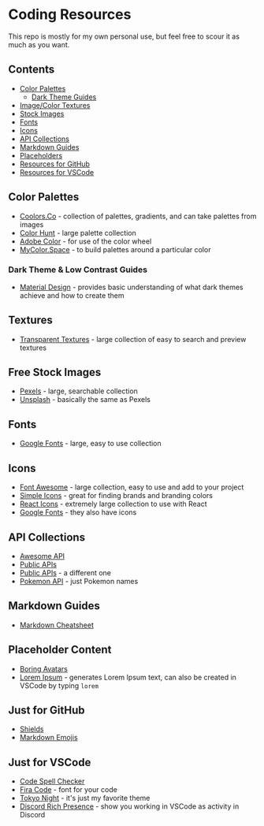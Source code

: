 # Coding Resources

This repo is mostly for my own personal use, but feel free to scour it as much as you want. 

## Contents

* [Color Palettes](https://github.com/savwiley/resources/edit/main/README.md#color-palettes)
  * [Dark Theme Guides](https://github.com/savwiley/resources/edit/main/README.md#dark-theme--low-contrast-guides)
* [Image/Color Textures](https://github.com/savwiley/resources/edit/main/README.md#textures)
* [Stock Images](https://github.com/savwiley/resources/edit/main/README.md#free-stock-images)
* [Fonts](https://github.com/savwiley/resources/edit/main/README.md#fonts)
* [Icons](https://github.com/savwiley/resources/edit/main/README.md#icons)
* [API Collections](https://github.com/savwiley/resources/edit/main/README.md#api-collections)
* [Markdown Guides](https://github.com/savwiley/resources/edit/main/README.md#markdown-guides)
* [Placeholders](https://github.com/savwiley/resources/edit/main/README.md#placeholder-content)
* [Resources for GitHub](https://github.com/savwiley/resources/edit/main/README.md#just-for-github)
* [Resources for VSCode](https://github.com/savwiley/resources/edit/main/README.md#just-for-vscode)

## Color Palettes

* [Coolors.Co](https://coolors.co/) - collection of palettes, gradients, and can take palettes from images
* [Color Hunt](https://colorhunt.co/) - large palette collection
* [Adobe Color](https://color.adobe.com/create/color-wheel) - for use of the color wheel
* [MyColor.Space](https://mycolor.space/) - to build palettes around a particular color

### Dark Theme & Low Contrast Guides

* [Material Design](https://m2.material.io/design/color/dark-theme.html#behavior) - provides basic understanding of what dark themes achieve and how to create them

## Textures

* [Transparent Textures](https://www.transparenttextures.com/) - large collection of easy to search and preview textures

## Free Stock Images

* [Pexels](https://www.pexels.com/) - large, searchable collection
* [Unsplash](https://unsplash.com/images/stock) - basically the same as Pexels

## Fonts

* [Google Fonts](https://fonts.google.com/) - large, easy to use collection

## Icons

* [Font Awesome](https://fontawesome.com/) - large collection, easy to use and add to your project
* [Simple Icons](https://simpleicons.org/) - great for finding brands and branding colors
* [React Icons](https://react-icons.github.io/react-icons/) - extremely large collection to use with React
* [Google Fonts](https://fonts.google.com/icons) - they also have icons

## API Collections

* [Awesome API](https://github.com/Kikobeats/awesome-api#readme)
* [Public APIs](https://github.com/public-apis/public-apis#readme)
* [Public APIs](https://github.com/n0shake/Public-APIs#readme) - a different one
* [Pokemon API](https://github.com/sindresorhus/pokemon#readme) - just Pokemon names

## Markdown Guides

* [Markdown Cheatsheet](https://github.com/tchapi/markdown-cheatsheet#readme)

## Placeholder Content

* [Boring Avatars](https://github.com/boringdesigners/boring-avatars#readme)
* [Lorem Ipsum](https://lipsum.com/) - generates Lorem Ipsum text, can also be created in VSCode by typing `lorem`

## Just for GitHub

* [Shields](https://github.com/badges/shields#readme)
* [Markdown Emojis](https://gist.github.com/rxaviers/7360908)

## Just for VSCode

* [Code Spell Checker](https://marketplace.visualstudio.com/items?itemName=streetsidesoftware.code-spell-checker)
* [Fira Code](https://github.com/tonsky/FiraCode#readme) - font for your code
* [Tokyo Night](https://marketplace.visualstudio.com/items?itemName=enkia.tokyo-night) - it's just my favorite theme
* [Discord Rich Presence](https://marketplace.visualstudio.com/items?itemName=LeonardSSH.vscord) - show you working in VSCode as activity in Discord
